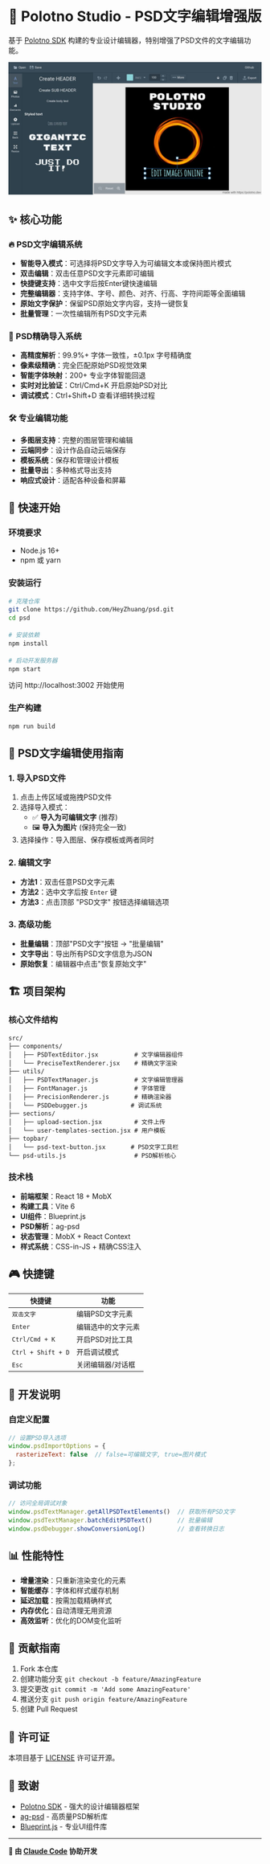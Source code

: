 # 🎨 Polotno Studio - PSD文字编辑增强版

基于 [Polotno SDK](https://polotno.com/) 构建的专业设计编辑器，特别增强了PSD文件的文字编辑功能。

![PSD Text Editor](./public/studio-polotno-preview.jpg)

## ✨ 核心功能

### 🔥 PSD文字编辑系统
- **智能导入模式**：可选择将PSD文字导入为可编辑文本或保持图片模式
- **双击编辑**：双击任意PSD文字元素即可编辑
- **快捷键支持**：选中文字后按Enter键快速编辑
- **完整编辑器**：支持字体、字号、颜色、对齐、行高、字符间距等全面编辑
- **原始文字保护**：保留PSD原始文字内容，支持一键恢复
- **批量管理**：一次性编辑所有PSD文字元素

### 🎯 PSD精确导入系统
- **高精度解析**：99.9%+ 字体一致性，±0.1px 字号精确度
- **像素级精确**：完全匹配原始PSD视觉效果
- **智能字体映射**：200+ 专业字体智能回退
- **实时对比验证**：Ctrl/Cmd+K 开启原始PSD对比
- **调试模式**：Ctrl+Shift+D 查看详细转换过程

### 🛠️ 专业编辑功能
- **多图层支持**：完整的图层管理和编辑
- **云端同步**：设计作品自动云端保存
- **模板系统**：保存和管理设计模板
- **批量导出**：多种格式导出支持
- **响应式设计**：适配各种设备和屏幕

## 🚀 快速开始

### 环境要求
- Node.js 16+ 
- npm 或 yarn

### 安装运行
```bash
# 克隆仓库
git clone https://github.com/HeyZhuang/psd.git
cd psd

# 安装依赖
npm install

# 启动开发服务器
npm start
```

访问 http://localhost:3002 开始使用

### 生产构建
```bash
npm run build
```

## 📝 PSD文字编辑使用指南

### 1. 导入PSD文件
1. 点击上传区域或拖拽PSD文件
2. 选择导入模式：
   - ✅ **导入为可编辑文字** (推荐)
   - 🖼️ **导入为图片** (保持完全一致)
3. 选择操作：导入图层、保存模板或两者同时

### 2. 编辑文字
- **方法1**：双击任意PSD文字元素
- **方法2**：选中文字后按 `Enter` 键  
- **方法3**：点击顶部 "PSD文字" 按钮选择编辑选项

### 3. 高级功能
- **批量编辑**：顶部"PSD文字"按钮 → "批量编辑"
- **文字导出**：导出所有PSD文字信息为JSON
- **原始恢复**：编辑器中点击"恢复原始文字"

## 🏗️ 项目架构

### 核心文件结构
```
src/
├── components/
│   ├── PSDTextEditor.jsx          # 文字编辑器组件
│   └── PreciseTextRenderer.jsx    # 精确文字渲染
├── utils/
│   ├── PSDTextManager.js          # 文字编辑管理器
│   ├── FontManager.js             # 字体管理
│   ├── PrecisionRenderer.js       # 精确渲染器
│   └── PSDDebugger.js            # 调试系统
├── sections/
│   ├── upload-section.jsx         # 文件上传
│   └── user-templates-section.jsx # 用户模板
├── topbar/
│   └── psd-text-button.jsx       # PSD文字工具栏
└── psd-utils.js                   # PSD解析核心
```

### 技术栈
- **前端框架**：React 18 + MobX
- **构建工具**：Vite 6
- **UI组件**：Blueprint.js
- **PSD解析**：ag-psd
- **状态管理**：MobX + React Context
- **样式系统**：CSS-in-JS + 精确CSS注入

## 🎮 快捷键

| 快捷键 | 功能 |
|--------|------|
| `双击文字` | 编辑PSD文字元素 |
| `Enter` | 编辑选中的文字元素 |
| `Ctrl/Cmd + K` | 开启PSD对比工具 |
| `Ctrl + Shift + D` | 开启调试模式 |
| `Esc` | 关闭编辑器/对话框 |

## 🔧 开发说明

### 自定义配置
```javascript
// 设置PSD导入选项
window.psdImportOptions = {
  rasterizeText: false  // false=可编辑文字, true=图片模式
};
```

### 调试功能
```javascript
// 访问全局调试对象
window.psdTextManager.getAllPSDTextElements()  // 获取所有PSD文字
window.psdTextManager.batchEditPSDText()       // 批量编辑
window.psdDebugger.showConversionLog()         // 查看转换日志
```

## 📊 性能特性

- **增量渲染**：只重新渲染变化的元素
- **智能缓存**：字体和样式缓存机制  
- **延迟加载**：按需加载精确样式
- **内存优化**：自动清理无用资源
- **高效监听**：优化的DOM变化监听

## 🤝 贡献指南

1. Fork 本仓库
2. 创建功能分支 `git checkout -b feature/AmazingFeature`
3. 提交更改 `git commit -m 'Add some AmazingFeature'`
4. 推送分支 `git push origin feature/AmazingFeature`
5. 创建 Pull Request

## 📄 许可证

本项目基于 [LICENSE](./LICENSE) 许可证开源。

## 🙏 致谢

- [Polotno SDK](https://polotno.com/) - 强大的设计编辑器框架
- [ag-psd](https://github.com/Agamnentzar/ag-psd) - 高质量PSD解析库
- [Blueprint.js](https://blueprintjs.com/) - 专业UI组件库

---

**🎨 由 [Claude Code](https://claude.ai/code) 协助开发**